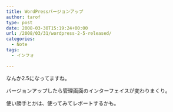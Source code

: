 ```yaml
---
title: WordPressバージョンアップ
author: tarof
type: post
date: 2008-03-30T15:19:24+00:00
url: /2008/03/31/wordpress-2-5-released/
categories:
  - Note
tags:
  - インフォ

---
```

なんか2.5になってますね。
  
バージョンアップしたら管理画面のインターフェイスが変わりまくり。
  
使い勝手とかは、使ってみてレポートするかも。